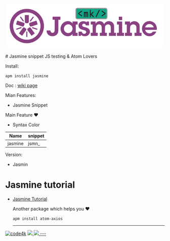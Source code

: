 
<p align="center" ><img src="./images/jasmine.png"></p>
# Jasmine snippet JS testing  & Atom Lovers

Install:

```ssh
apm install jasmine
```

Doc : [wiki page](https://github.com/code4mk/jasmine/wiki)

Mian Features:

  - Jasmine Snippet

  Main Feature ❤️

* Syntax Color

| Name  |  snippet |
|---|---|
|jasmine|jsmn_|


Version:

  - Jasmin
# Jasmine tutorial

* [Jasmine Tutorial](https://code4mk.org/javascript-developer/testing/jasmine)


  Another package which helps you   ❤️

  ```ssh
  apm install atom-axios
  ```
  ---
[![code4k](https://img.shields.io/badge/Powered-By-blue.svg)]()
<a href="https://code4mk.org" ><img src="https://img.shields.io/badge/code4mk-.org-red.svg" >
<a href="https://twitter.com/code4mk" ><img src="https://img.shields.io/badge/%40-code4mk-brightgreen.svg" >
    ---
